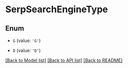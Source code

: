 # SerpSearchEngineType


## Enum

* `G` (value: `'G'`)

* `D` (value: `'D'`)

[[Back to Model list]](../README.md#documentation-for-models) [[Back to API list]](../README.md#documentation-for-api-endpoints) [[Back to README]](../README.md)
